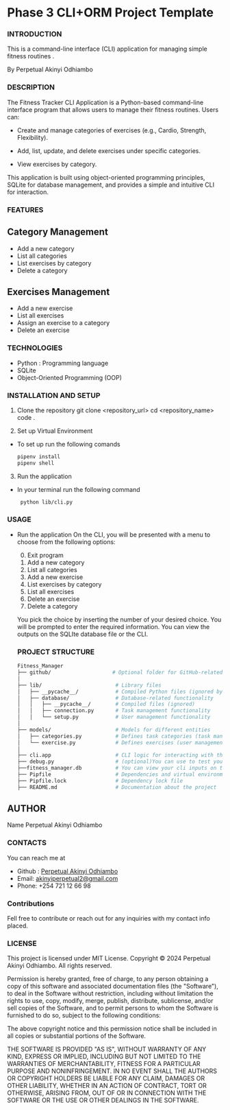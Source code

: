 # Phase 3 CLI+ORM Project Template
### INTRODUCTION
This is a command-line interface (CLI) application for managing simple fitness routines .

By Perpetual Akinyi Odhiambo

### DESCRIPTION
The Fitness Tracker CLI Application is a Python-based command-line interface program that allows users to manage their fitness routines. Users can:

   - Create and manage categories of exercises (e.g., Cardio, Strength, Flexibility).

   - Add, list, update, and delete exercises under specific categories.

   - View exercises by category.

This application is built using object-oriented programming principles, SQLite for database management, and provides a simple and intuitive CLI for interaction.

### FEATURES
 ## Category Management
   - Add a new category
   - List all categories
   - List exercises by category
   - Delete a category
 ##  Exercises Management
   - Add a new exercise
   - List all exercises
   - Assign an exercise to a category
   - Delete an exercise

### TECHNOLOGIES 
- Python : Programming language
- SQLite
- Object-Oriented Programming (OOP)

###  INSTALLATION AND SETUP
1. Clone the repository
   git clone <repository_url>
   cd <repository_name>
   code .

2.  Set up Virtual Environment
- To set up run the following comands
     ```bash
     pipenv install
     pipenv shell
     

3.  Run the application
- In your terminal run the following command
    ```bash
     python lib/cli.py

### USAGE
- Run the application
On the CLI, you will be presented with a menu to choose from the following options:

  0. Exit program
  1. Add a new category
  2. List all categories
  3. Add a new exercise
  4. List exercises by category
  5. List all exercises
  6. Delete an exercise
  7. Delete a category

  You pick the choice by inserting the number of your desired choice.
  You will be prompted to enter the required information.
  You can view the outputs on the SQLIte database file or the CLI.

  ### PROJECT STRUCTURE
    ```bash
    Fitness_Manager
    ├── github/                    # Optional folder for GitHub-related files (e.g., actions, templates)
    │
    ├── lib/                        # Library files
    │   ├── __pycache__/            # Compiled Python files (ignored by Git)
    │   ├── database/               # Database-related functionality
    │   │   ├── __pycache__/        # Compiled files (ignored)
    │   │   ├── connection.py       # Task management functionality
    │   │   └── setup.py            # User management functionality
    │
    ├── models/                     # Models for different entities
    │   ├── categories.py           # Defines task categories (task management functionality)
    │   └── exercise.py             # Defines exercises (user management functionality)
    │
    ├── cli.app                     # CLI logic for interacting with the app
    ├── debug.py                    # (optional)You can use to test you models
    ├──fitness_manager.db           # You can view your cli inputs on this SQLite database file
    ├── Pipfile                     # Dependencies and virtual environment setup
    ├── Pipfile.lock                # Dependency lock file  
    ├── README.md                   # Documentation about the project

## AUTHOR
Name Perpetual Akinyi Odhiambo

### CONTACTS
You can reach me at 
- Github : [Perpetual Akinyi Odhiambo](https://github.com/Perpetual2024)
 - Email: [akinyiperpetual2@gmail.com](mailto:perpetualakinyi)
 - Phone: +254 721 12 66 98

### Contributions
 Fell free to contribute or reach out for any inquiries with my contact info placed.
   
### LICENSE
This project is licensed under MIT License.
Copyright &copy; 2024 Perpetual Akinyi Odhiambo. All rights reserved.

Permission is hereby granted, free of charge, to any person obtaining a copy of this software and associated documentation files (the "Software"), to deal in the Software without restriction, including without limitation the rights to use, copy, modify, merge, publish, distribute, sublicense, and/or sell copies of the Software, and to permit persons to whom the Software is furnished to do so, subject to the following conditions:

The above copyright notice and this permission notice shall be included in all copies or substantial portions of the Software.

THE SOFTWARE IS PROVIDED "AS IS", WITHOUT WARRANTY OF ANY KIND, EXPRESS OR IMPLIED, INCLUDING BUT NOT LIMITED TO THE WARRANTIES OF MERCHANTABILITY, FITNESS FOR A PARTICULAR PURPOSE AND NONINFRINGEMENT. IN NO EVENT SHALL THE AUTHORS OR COPYRIGHT HOLDERS BE LIABLE FOR ANY CLAIM, DAMAGES OR OTHER LIABILITY, WHETHER IN AN ACTION OF CONTRACT, TORT OR OTHERWISE, ARISING FROM, OUT OF OR IN CONNECTION WITH THE SOFTWARE OR THE USE OR OTHER DEALINGS IN THE SOFTWARE.

   